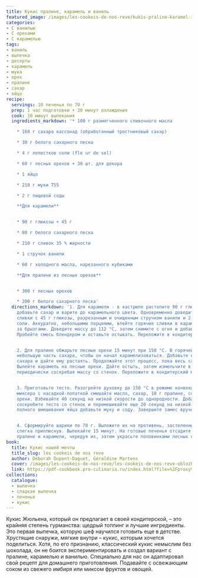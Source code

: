 ```yaml
---
title: Кукис пралине, карамель и ваниль
featured_image: /images/les-cookeis-de-nos-reve/kukis-praline-karamel-i-vanil.jpeg
categories:
- С ванилью
- С орехами
- С карамелью
tags:
- ваниль
- выпечка
- десерты
- карамель
- мука
- орех
- пралине
- сахар
- яйцо
recipe:
  servings: 10 печенья по 70 г
  prep: 1 час подготовки + 30 минут охлаждения
  cook: 30 минут выпекания
  ingredients_markdown: '* 100 г размягченного сливочного масла

    * 160 г сахара кассонад (обработанный тростниковый сахар)

    * 30 г белого сахарного песка

    * 4 г лепестков соли (fle ur de sel)

    * 60 г лесных орехов + 30 шт. для декора

    * 1 яйцо

    * 210 г муки T55

    * 2 г пищевой соды

    **Для карамели**


    * 90 г глюкозы + 45 г

    * 80 г белого сахарного песка

    * 210 г сливок 35 % жирности

    * 1 стручок ванили

    * 60 г холодного масла, нарезанного кубиками

    **Для пралине из лесных орехов**


    * 300 г лесных орехов

    * 200 г белого сахарного песка'
  directions_markdown: '1. Для карамели - в кастрюле растопите 90 г глюкозы. Постепенно
    добавьте сахар и варите до карамельного цвета. Одновременно доведите до кипения
    сливки с 45 г глюкозы, разрезанным и очищенным стручком ванили и 2 г лепестков
    соли. Аккуратно, небольшими порциями, влейте горячие сливки в карамель, следя
    за брызгами. Доведите массу до 112 °C, затем снимите с огня и добавьте масло.
    Пробейте смесь блендером и оставьте остывать. Переложите в кондитерский мешок.


    2. Для пралине обжарьте лесные орехи 15 минут при 150 °C. В горячей кастрюле растопите
    небольшую часть сахара, чтобы он начал карамелизоваться. Добавьте еще немного
    сахара и дайте ему растаять. Продолжайте этот процесс, пока весь сахар не растопится.
    Вылейте карамель на лесные орехи. Дайте остыть, затем измельчите в кухонном процессоре,
    периодически соскребая массу со стенок. Переложите в кондитерский мешок.


    3. Приготовьте тесто. Разогрейте духовку до 150 °C в режиме конвекции. В чаше
    миксера с насадкой-лопаткой смешайте масло, сахар, 10 г пралине, соль и лесные
    орехи. Взбивайте 40 секунд на низкой скорости до однородности. Добавьте яйцо,
    соскребите тесто со стенок и перемешивайте еще 20 секунд на низкой скорости. После
    полного вмешивания яйца добавьте муку и соду. Завершите замес вручную.


    4. Сформируйте шарики по 70 г. Выложите их на противень, застеленный пергаментом,
    слегка приплюснув. Выпекайте 15 минут. На готовые печенья отсадите по три капли
    пралине и карамели, чередуя их, затем украсьте половинками лесных орехов.'
book:
  title: Кукис нашей мечты
  title_slug: les cookeis de nos reve
  author: Deborah Dupont-Daguet, Géraldine Martens
  cover: /images/les-cookeis-de-nos-reve/les-cookeis-de-nos-reve-oblozhka.jpeg
  link: https://pdf-cookbook.pro-culinaria.ru/index.html?file=%2Fproxy%2Finbooks%2Fles-cookeis-de-nos-reve.pdf
collections:
  catalogue:
  - выпечка
  - сладкая выпечка
  - печенье
  - кукис
---
```


Кукис Жюльена, который он предлагает в своей кондитерской, – это крайняя степень гурманства: щедрый топпинг и лучшие ингредиенты. Это первая выпечка, которую шеф научился готовить еще в детстве. Хрустящие снаружи, мягкие внутри – кукис, которым хочется поделиться. Хотя, по его признанию, классический кукис немыслим без шоколада, он не боится экспериментировать и создал вариант с пралине, карамелью и ванилью.
Специально для нас он адаптировал свой рецепт для домашнего приготовления. Подавайте с освежающим соком из свежего имбиря или миксом фруктов и овощей.

